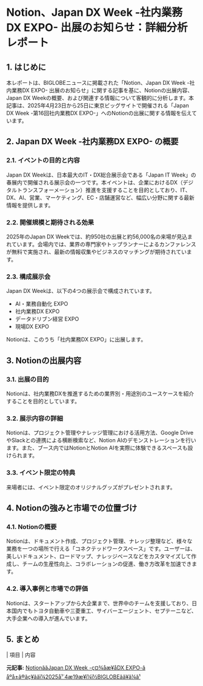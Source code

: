 # Notion、Japan DX Week -社内業務DX EXPO- 出展のお知らせ：詳細分析レポート

## 1. はじめに

本レポートは、BIGLOBEニュースに掲載された「Notion、Japan DX Week -社内業務DX EXPO- 出展のお知らせ」に関する記事を基に、Notionの出展内容、Japan DX Weekの概要、および関連する情報について客観的に分析します。本記事は、2025年4月23日から25日に東京ビッグサイトで開催される「Japan DX Week -第16回社内業務DX EXPO-」へのNotionの出展に関する情報を伝えています。

## 2. Japan DX Week -社内業務DX EXPO- の概要

### 2.1. イベントの目的と内容

Japan DX Weekは、日本最大のIT・DX総合展示会である「Japan IT Week」の春展内で開催される展示会の一つです。本イベントは、企業におけるDX（デジタルトランスフォーメーション）推進を支援することを目的としており、IT、DX、AI、営業、マーケティング、EC・店舗運営など、幅広い分野に関する最新情報を提供します。

### 2.2. 開催規模と期待される効果

2025年のJapan DX Weekでは、約950社の出展と約56,000名の来場が見込まれています。会場内では、業界の専門家やトップランナーによるカンファレンスが無料で実施され、最新の情報収集やビジネスのマッチングが期待されています。

### 2.3. 構成展示会

Japan DX Weekは、以下の4つの展示会で構成されています。

* AI・業務自動化 EXPO
* 社内業務DX EXPO
* データドリブン経営 EXPO
* 現場DX EXPO

Notionは、このうち「社内業務DX EXPO」に出展します。

## 3. Notionの出展内容

### 3.1. 出展の目的

Notionは、社内業務DXを推進するための業界別・用途別のユースケースを紹介することを目的としています。

### 3.2. 展示内容の詳細

Notionは、プロジェクト管理やナレッジ管理における活用方法、Google DriveやSlackとの連携による横断検索など、Notion AIのデモンストレーションを行います。また、ブース内ではNotionとNotion AIを実際に体験できるスペースも設けられます。

### 3.3. イベント限定の特典

来場者には、イベント限定のオリジナルグッズがプレゼントされます。

## 4. Notionの強みと市場での位置づけ

### 4.1. Notionの概要

Notionは、ドキュメント作成、プロジェクト管理、ナレッジ整理など、様々な業務を一つの場所で行える「コネクテッドワークスペース」です。ユーザーは、美しいドキュメント、ロードマップ、ナレッジベースなどをカスタマイズして作成し、チームの生産性向上、コラボレーションの促進、働き方改革を加速できます。

### 4.2. 導入事例と市場での評価

Notionは、スタートアップから大企業まで、世界中のチームを支援しており、日本国内でもトヨタ自動車や三菱重工、サイバーエージェント、セプテーニなど、大手企業への導入が進んでいます。

## 5. まとめ

| 項目 | 内容 

**元記事:** [NotionããJapan DX Week -ç¤¾åæ¥­åDX EXPO-ã åºå±ã®ãç¥ããï¼2025å¹´4æ19æ¥ï¼ï½BIGLOBEãã¥ã¼ã¹](https://news.biglobe.ne.jp/economy/0419/prt_250419_7923593532.html)